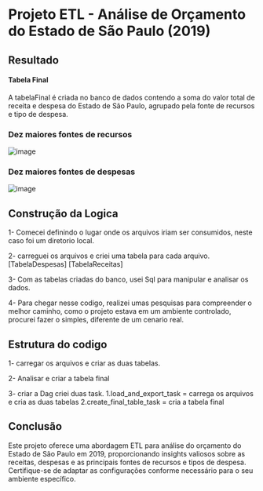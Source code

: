 # Projeto ETL - Análise de Orçamento do Estado de São Paulo (2019)

## Resultado 
#### Tabela Final
A tabelaFinal é criada no banco de dados contendo a soma do valor total de receita e despesa do Estado de São Paulo, agrupado pela fonte de recursos e tipo de despesa.

### Dez maiores fontes de recursos
![image](https://github.com/linharesbruno/teste-engenheirodados-esfera/assets/131724502/2d7237a6-82a3-4017-b798-803606712179)

### Dez maiores fontes de despesas
![image](https://github.com/linharesbruno/teste-engenheirodados-esfera/assets/131724502/3e1cb63d-5167-4f79-a99a-8b2eb15b2088)

## Construção da Logica 
1- Comecei definindo o lugar onde os arquivos iriam ser consumidos, neste caso foi um diretorio local.

2- carreguei os arquivos e criei uma tabela para cada arquivo.
   [TabelaDespesas]
   [TabelaReceitas] 
   
3- Com as tabelas criadas do banco, usei Sql para manipular e analisar os dados.

4- Para chegar nesse codigo, realizei umas pesquisas para compreender o melhor caminho, como o projeto estava em um ambiente controlado, procurei fazer o simples, diferente de um cenario real.

## Estrutura do codigo

1- carregar os arquivos e criar as duas tabelas.

2- Analisar e criar a tabela final

3- criar a Dag
   criei duas task.
   1.load_and_export_task = carrega os arquivos e cria as duas tabelas
   2.create_final_table_task = cria a tabela final

 
## Conclusão
Este projeto oferece uma abordagem ETL para análise do orçamento do Estado de São Paulo em 2019, proporcionando insights valiosos sobre as receitas, despesas e as principais fontes de recursos e tipos de despesa. Certifique-se de adaptar as configurações conforme necessário para o seu ambiente específico.





